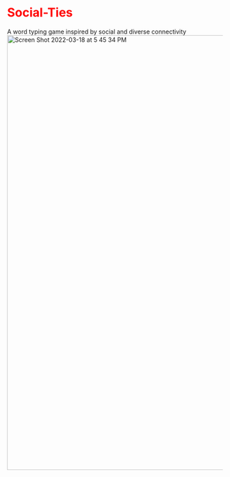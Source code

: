 # <h1 style="color:red;">Social-Ties</h1>
A word typing game inspired by social and diverse connectivity
<img width="1015" alt="Screen Shot 2022-03-18 at 5 45 34 PM" src="https://user-images.githubusercontent.com/98435259/159087371-642a7c8b-5347-413b-b235-daea2f59ba29.png">
